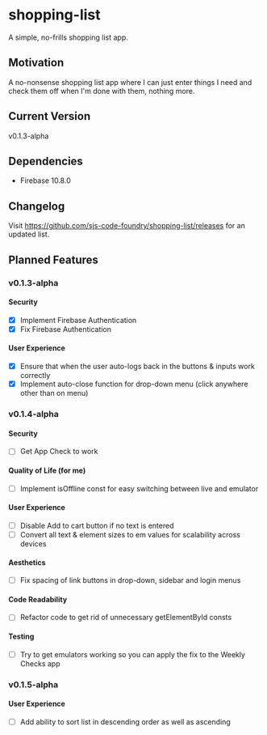 # shopping-list
A simple, no-frills shopping list app.
## Motivation
A no-nonsense shopping list app where I can just enter things I need and check them off when I'm done with them, nothing more.
## Current Version
v0.1.3-alpha
## Dependencies
- Firebase 10.8.0
## Changelog
Visit https://github.com/sjs-code-foundry/shopping-list/releases for an updated list.
## Planned Features
### v0.1.3-alpha
#### Security
- [x] Implement Firebase Authentication
- [x] Fix Firebase Authentication
#### User Experience
- [x] Ensure that when the user auto-logs back in the buttons & inputs work correctly
- [x] Implement auto-close function for drop-down menu (click anywhere other than on menu)
### v0.1.4-alpha
#### Security
- [ ] Get App Check to work
#### Quality of Life (for me)
- [ ] Implement isOffline const for easy switching between live and emulator
#### User Experience
- [ ] Disable Add to cart button if no text is entered
- [ ] Convert all text & element sizes to em values for scalability across devices
#### Aesthetics
- [ ] Fix spacing of link buttons in drop-down, sidebar and login menus
#### Code Readability
- [ ] Refactor code to get rid of unnecessary getElementById consts
#### Testing
- [ ] Try to get emulators working so you can apply the fix to the Weekly Checks app
### v0.1.5-alpha
#### User Experience
- [ ] Add ability to sort list in descending order as well as ascending
